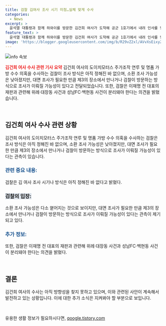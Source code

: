 ```yaml
---
title: 검찰 김여사 조사 시기 미정…실체 맞게 수사
categories:
  - News
excerpt: >
  윤석열 대통령과 함께 하와이를 방문한 김건희 여사가 도착해 공군 1호기에서 내려 인사를 받기 위해 이동 중이다. 검찰은 김 여사의 도이치모터스 주가조작 연루 및 명품 가방 수수 의혹을 수사 중인데, 조사 시기와 방식에 대해 아직 정해진 바가 없다고 밝혔다. 이와 관련해 김 여사 측과의 조사 방식 협의중이지만 소환조사가 필요하다는 입장인 반면, 김 여사 측은 부적절하다는 입장을 보이고 있다. 더불어민주당 이재명 전 대표의 재판과 관련해 검찰은 위례·대장동 사건을 먼저 심리해 선고되게끔 분리 결정을 했으면 한다는 입장을 밝혔다.
feature_text: >
  윤석열 대통령과 함께 하와이를 방문한 김건희 여사가 도착해 공군 1호기에서 내려 인사를 받기 위해 이동 중이다. 검찰은 김 여사의 도이치모터스 주가조작 연루 및 명품 가방 수수 의혹을 수사 중인데, 조사 시기와 방식에 대해 아직 정해진 바가 없다고 밝혔다. 이와 관련해 김 여사 측과의 조사 방식 협의중이지만 소환조사가 필요하다는 입장인 반면, 김 여사 측은 부적절하다는 입장을 보이고 있다. 더불어민주당 이재명 전 대표의 재판과 관련해 검찰은 위례·대장동 사건을 먼저 심리해 선고되게끔 분리 결정을 했으면 한다는 입장을 밝혔다.
image: 'https://blogger.googleusercontent.com/img/b/R29vZ2xl/AVvXsEixyZcFfHzMRdzZMjFBmAUKJYCLCGyLL1o632UiGVXcaFdKo_bkvkuCioo0uUKlGfBVcT3P84aROyZIXSBEx3Aw5nCQ3pTgDom1WDC4m8eifvWiAmWEEVb4x6G_l8C0QH225ldMjyaFvpxGEBGNO37VmDTDMHGhJPq73UglMfDca1-0aw/s1600/blogspot.png'
---
```


<p><img src="https://blogger.googleusercontent.com/img/b/R29vZ2xl/AVvXsEixyZcFfHzMRdzZMjFBmAUKJYCLCGyLL1o632UiGVXcaFdKo_bkvkuCioo0uUKlGfBVcT3P84aROyZIXSBEx3Aw5nCQ3pTgDom1WDC4m8eifvWiAmWEEVb4x6G_l8C0QH225ldMjyaFvpxGEBGNO37VmDTDMHGhJPq73UglMfDca1-0aw/s1600/blogspot.png" alt="info 속보" /></p>

<p><b><span style="color: #ee2323;">김건희 여사 수사 관련 기사 요약</span></b>
김건희 여사의 도이치모터스 주가조작 연루 및 명품 가방 수수 의혹을 수사하는 검찰이 조사 방식은 아직 정해진 바 없으며, 소환 조사 가능성은 낮아졌지만, 대면 조사가 필요한 만큼 제3의 장소에서 만나거나 검찰이 방문하는 방식으로 조사가 이뤄질 가능성이 있다고 전달되었습니다. 또한, 검찰은 이재명 전 대표의 재판과 관련해 위례·대장동 사건과 성남FC·백현동 사건이 분리돼야 한다는 의견을 밝혔습니다. </p>

<p data-ke-size="size16">&nbsp;</p>

<h2 data-ke-size="size26">김건희 여사 수사 관련 상황</h2>

<p>김건희 여사의 도이치모터스 주가조작 연루 및 명품 가방 수수 의혹을 수사하는 검찰은 조사 방식은 아직 정해진 바 없으며, 소환 조사 가능성은 낮아졌지만, 대면 조사가 필요한 만큼 제3의 장소에서 만나거나 검찰이 방문하는 방식으로 조사가 이뤄질 가능성이 있다는 관측이 있습니다.</p>

<h3><b><span style="color: #1a5490;">관련 중요 내용:</span></b></h3>

<p data-ke-size="size16">검찰은 김 여사 조사 시기나 방식은 아직 정해진 바 없다고 밝혔다.</p>

<h3><b><span style="background-color: #21538527;">검찰의 입장:</span></b></h3>

<p data-ke-size="size16">소환 조사 가능성은 다소 옅어지는 것으로 보이지만, 대면 조사가 필요한 만큼 제3의 장소에서 만나거나 검찰이 방문하는 방식으로 조사가 이뤄질 가능성이 있다는 관측이 제기되고 있다.</p>

<h3><b><span style="color: #1a5490;">추가 정보:</span></b></h3>

<p data-ke-size="size16">또한, 검찰은 이재명 전 대표의 재판과 관련해 위례·대장동 사건과 성남FC·백현동 사건이 분리돼야 한다는 의견을 밝혔다.</p>

<p data-ke-size="size16">&nbsp;</p>

<h2 data-ke-size="size26">결론</h2>

<p>김건희 여사의 수사는 아직 방향성을 찾지 못하고 있으며, 이와 관련된 사안이 계속해서 발전하고 있는 상황입니다. 이에 대한 추가 소식은 지켜봐야 할 부분으로 보입니다.</p>

<p data-ke-size="size16">&nbsp;</p>
유용한 생활 정보가 필요하시다면, <a href="https://qoogle.tistory.com" rel="dofollow">qoogle.tistory.com</a>


